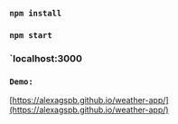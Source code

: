 ### `npm install`

### `npm start`

### `localhost:3000

### `Demo:`

[https://alexagspb.github.io/weather-app/](https://alexagspb.github.io/weather-app/)
